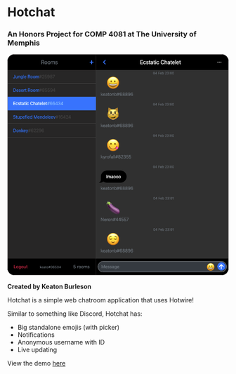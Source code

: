 # Hotchat
### An Honors Project for COMP 4081 at The University of Memphis

![Screenshot](https://github.com/128keaton/hotchat/blob/master/hotchat.png?raw=true)

**Created by Keaton Burleson**

Hotchat is a simple web chatroom application that uses Hotwire!

Similar to something like Discord, Hotchat has:
* Big standalone emojis (with picker)
* Notifications
* Anonymous username with ID
* Live updating


View the demo [here](https://hotchat.keaton.dev/)
